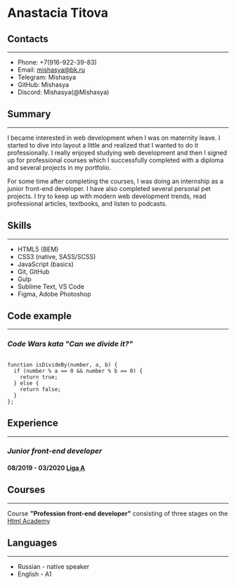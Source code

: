 # Anastacia Titova

## Contacts
---

* Phone: +7(916-922-39-83)
* Email: mishasya@bk.ru
* Telegram: Mishasya
* GitHub: Mishasya
* Discord: Mishasya(@Mishasya)


## Summary
---

I became interested in web development when I was on maternity leave. I started to dive into layout a little and realized that I wanted to do it professionally. I really enjoyed studying web development and then I signed up for professional courses which I successfully completed with a diploma and several projects in my portfolio.

For some time after completing the courses, I was doing an internship as a junior front-end developer. I have also completed several personal pet projects. I try to keep up with modern web development trends, read professional articles, textbooks, and listen to podcasts.


## Skills

***

* HTML5 (BEM)
* CSS3 (native, SASS/SCSS)
* JavaScript (basics)
* Git, GitHub
* Gulp
* Sublime Text, VS Code
* Figma, Adobe Photoshop


## Code example

***

### *Code Wars kata "Can we divide it?"*

```

function isDivideBy(number, a, b) {
  if (number % a == 0 && number % b == 0) {
    return true;
  } else {
    return false;
  }
};

```

## Experience

***

### *Junior front-end developer*

#### 08/2019 - 03/2020 [Liga A](ligaa.agency)



## Courses

***

Course **"Profession front-end developer"** consisting of three stages on the [Html Academy](htmlacademy.ru)


## Languages

***

* Russian - native speaker
* English - A1






